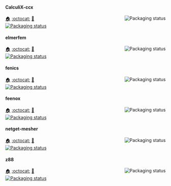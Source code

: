 #### CalculiX-ccx
<a href="https://repology.org/project/calculix-ccx/versions">
    <img src="https://repology.org/badge/vertical-allrepos/calculix-ccx.svg?columns=3&header=CalculiX-ccx&exclude_unsupported=1" alt="Packaging status" align="right">
</a>

[:house:]() [:octocat:]() [:bookmark:]()
<br />
[![Packaging status](https://repology.org/badge/tiny-repos/calculix-ccx.svg)](https://repology.org/project/calculix-ccx/versions)
<br clear="right"/>

#### elmerfem
<a href="https://repology.org/project/elmerfem/versions">
    <img src="https://repology.org/badge/vertical-allrepos/elmerfem.svg?columns=3&header=elmerfem&exclude_unsupported=1" alt="Packaging status" align="right">
</a>

[:house:]() [:octocat:]() [:bookmark:]()
<br />
[![Packaging status](https://repology.org/badge/tiny-repos/elmerfem.svg)](https://repology.org/project/elmerfem/versions)
<br clear="right"/>

#### fenics
<a href="https://repology.org/project/fenics/versions">
    <img src="https://repology.org/badge/vertical-allrepos/fenics.svg?columns=3&header=fenics&exclude_unsupported=1" alt="Packaging status" align="right">
</a>

[:house:](https://fenicsproject.org/) [:octocat:]() [:bookmark:]()
<br />
[![Packaging status](https://repology.org/badge/tiny-repos/fenics.svg)](https://repology.org/project/fenics/versions)
<br clear="right"/>

#### feenox
<a href="https://repology.org/project/feenox/versions">
    <img src="https://repology.org/badge/vertical-allrepos/feenox.svg?columns=3&header=feenox&exclude_unsupported=1" alt="Packaging status" align="right">
</a>

[:house:]() [:octocat:]() [:bookmark:]()
<br />
[![Packaging status](https://repology.org/badge/tiny-repos/feenox.svg)](https://repology.org/project/feenox/versions)
<br clear="right"/>

#### netget-mesher
<a href="https://repology.org/project/netget-mesher/versions">
    <img src="https://repology.org/badge/vertical-allrepos/netget-mesher.svg?columns=3&header=netget-mesher&exclude_unsupported=1" alt="Packaging status" align="right">
</a>

[:house:]() [:octocat:]() [:bookmark:]()
<br />
[![Packaging status](https://repology.org/badge/tiny-repos/netget-mesher.svg)](https://repology.org/project/netget-mesher/versions)
<br clear="right"/>

#### z88
<a href="https://repology.org/project/z88/versions">
    <img src="https://repology.org/badge/vertical-allrepos/z88.svg?columns=3&header=z88&exclude_unsupported=1" alt="Packaging status" align="right">
</a>

[:house:]() [:octocat:]() [:bookmark:]()
<br />
[![Packaging status](https://repology.org/badge/tiny-repos/z88.svg)](https://repology.org/project/z88/versions)
<br clear="right"/>
